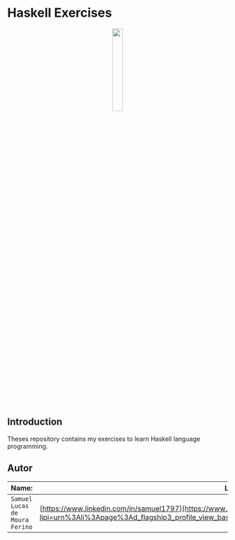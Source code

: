 # Haskell Exercises


<p align="center">
<img src="https://www.archer.ie/wp-content/uploads/2019/10/haskell--logo.png" width="22%"  />
</p>

## Introduction

Theses repository contains my exercises to learn Haskell language programming. 




## Autor  

| Name: | Linkedin: | email: |  
| ---------- | ------------- | ------------- |
|`Samuel Lucas de Moura Ferino` 	| [https://www.linkedin.com/in/samuel1797](https://www.linkedin.com/in/samuel1797?lipi=urn%3Ali%3Apage%3Ad_flagship3_profile_view_base_contact_details%3BzK9pPl%2BsS0KeYz9wncBI9g%3D%3D) |_samuellucas97@ufrn.edu.br_  
